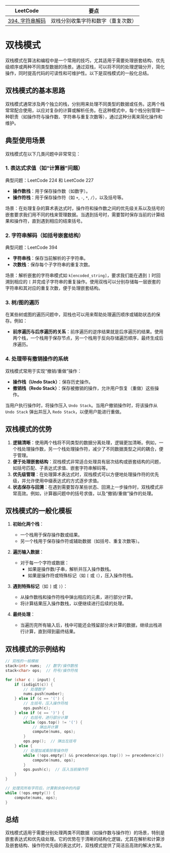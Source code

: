 |LeetCode|要点|
|---------------------------------------|---------------------------------------|
|[394. 字符串解码][github-leetcode-394]|双栈分别收集字符和数字（重复次数）|

# 双栈模式

双栈模式在算法和编程中是一个常用的技巧，尤其适用于需要处理嵌套结构、优先级顺序或两种不同类型数据的场景。通过双栈，可以将不同的处理逻辑分开，简化操作，同时提高代码的可读性和可维护性。以下是双栈模式的一般化总结。

## 双栈模式的基本思路
双栈模式通常涉及两个独立的栈，分别用来处理不同类型的数据或任务。这两个栈常常配合使用，以应对复杂的计算或解析任务。在这种模式中，每个栈分别管理一种职责（如操作符与操作数、字符串与重复次数等），通过这种分离来简化操作和维护。

## 典型使用场景
双栈模式在以下几类问题中非常常见：

### 1. **表达式求值（如“计算器”问题）**
典型问题：LeetCode 224 和 LeetCode 227
- **操作数栈**：用于保存操作数（如数字）。
- **操作符栈**：用于保存操作符（如 `+`, `-`, `*`, `/`），以及括号等。

场景：在处理复杂的算术表达式时，操作符和操作数之间的优先级关系以及括号的嵌套要求我们用不同的栈来管理数据。当遇到括号时，需要暂时保存当前的计算结果和操作符，直到遇到相应的结束括号。

### 2. **字符串解码（如括号嵌套结构）**
典型问题：LeetCode 394
- **字符串栈**：保存当前解析的子字符串。
- **次数栈**：保存每个子字符串的重复次数。

场景：解析嵌套的字符串模式如 `k[encoded_string]`，要求我们能在遇到 `]` 时回溯到相应的 `[` 并完成子字符串的重复操作。使用双栈可以分别存储每一层嵌套的字符串和其对应的重复次数，便于处理嵌套结构。

### 3. **树/图的遍历**
在某些树或图的遍历问题中，双栈也可以用来帮助处理遍历顺序或辅助状态的保存。例如：
- **前序遍历与后序遍历的关系**：前序遍历的逆序结果就是后序遍历的结果。使用两个栈，一个栈用于保存节点，另一个栈用于反向存储遍历顺序，最终生成后序遍历。

### 4. **处理带有撤销操作的系统**
双栈模式常用于实现“撤销/重做”操作：
- **操作栈（Undo Stack）**：保存历史操作。
- **撤销栈（Redo Stack）**：保存被撤销的操作，允许用户恢复（重做）这些操作。

当用户执行操作时，将操作压入 `Undo Stack`。当用户撤销操作时，将该操作从 `Undo Stack` 弹出并压入 `Redo Stack`，以便用户能进行重做。

## 双栈模式的优势
1. **逻辑清晰**：使用两个栈将不同类型的数据分离处理，逻辑更加清晰。例如，一个栈处理操作数，另一个栈处理操作符，减少了不同数据类型之间的耦合，便于管理。
2. **便于处理嵌套结构**：双栈模式非常适合处理具有层次结构或嵌套结构的问题，如括号匹配、子表达式求值、嵌套字符串解码等。
3. **优先级管理**：在处理算术表达式时，双栈模式可以方便地处理操作符的优先级，并允许使用中缀表达式的方式逐步求值。
4. **状态保存与回溯**：在遇到需要暂存某些状态、回溯上一步操作时，双栈模式非常高效。例如，计算器问题中的括号求值，以及“撤销/重做”操作的处理。

## 双栈模式的一般化模板

1. **初始化两个栈**：
   - 一个栈用于保存操作数或结果。
   - 另一个栈用于保存操作符或辅助数据（如括号、重复次数等）。

2. **遍历输入数据**：
   - 对于每一个字符或数据：
     - 如果是操作数/子串，解析并压入操作数栈。
     - 如果是操作符或特殊标记（如 `[` 或 `(`），压入操作符栈。
   
3. **遇到特殊标记**（如 `]` 或 `)`）：
   - 从操作数栈和操作符栈中弹出相应的元素，进行部分计算。
   - 将计算结果压入操作数栈，以便继续进行后续的处理。

4. **最终处理**：
   - 当遍历完所有输入后，栈中可能还会残留部分未计算的数据，继续出栈进行计算，直到得到最终结果。

## 双栈模式的示例结构

```cpp
// 双栈的一般模板
stack<int> nums;  // 数字/操作数栈
stack<char> ops;  // 符号/操作符栈

for (char c : input) {
    if (isdigit(c)) {
        // 处理数字
        nums.push(number);
    } else if (c == '(') {
        // 左括号，压入操作符栈
        ops.push(c);
    } else if (c == ')') {
        // 右括号，进行部分计算
        while (ops.top() != '(') {
            // 弹出并计算
            compute(nums, ops);
        }
        ops.pop();  // 弹出左括号
    } else {
        // 处理加减乘除等操作符
        while (!ops.empty() && precedence(ops.top()) >= precedence(c)) {
            compute(nums, ops);
        }
        ops.push(c);  // 压入当前操作符
    }
}

// 处理完所有字符后，计算剩余栈中的内容
while (!ops.empty()) {
    compute(nums, ops);
}
```

## 总结
双栈模式适用于需要分别处理两类不同数据（如操作数与操作符）的场景，特别是嵌套表达式和优先级处理。它的优势在于清晰的结构化逻辑，尤其在解析和计算涉及嵌套结构、操作符优先级的表达式时，双栈模式提供了简洁且高效的解决方案。


[github-leetcode-394]: ../../0394.%20Decode%20String/0394_decodeString.h
